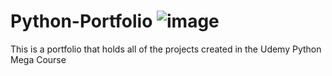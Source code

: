 # Python-Portfolio ![image](https://github.com/chad-oneal/Python-Portfolio/assets/101817112/def22495-c579-482d-8632-af5a9fdac835)

This is a portfolio that holds all of the projects created in the Udemy Python Mega Course 
